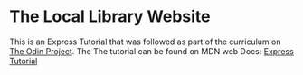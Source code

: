 # The Local Library Website
This is an Express Tutorial that was followed as part of the curriculum on [The Odin Project](https://theodinproject.com/courses/nodejs/lessons/express-101). The The tutorial can be found on MDN web Docs: [Express Tutorial](https://developer.mozilla.org/en-US/docs/Learn/Server-side/Express_Nodejs/Tutorial_local_library_website)